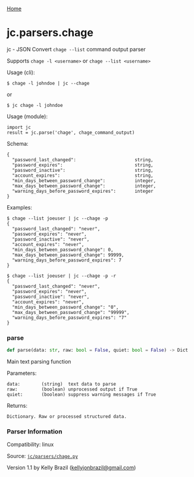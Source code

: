 [Home](https://kellyjonbrazil.github.io/jc/)
<a id="jc.parsers.chage"></a>

# jc.parsers.chage

jc - JSON Convert `chage --list` command output parser

Supports `chage -l <username>` or `chage --list <username>`

Usage (cli):

    $ chage -l johndoe | jc --chage

or

    $ jc chage -l johndoe

Usage (module):

    import jc
    result = jc.parse('chage', chage_command_output)

Schema:

    {
      "password_last_changed":                      string,
      "password_expires":                           string,
      "password_inactive":                          string,
      "account_expires":                            string,
      "min_days_between_password_change":           integer,
      "max_days_between_password_change":           integer,
      "warning_days_before_password_expires":       integer
    }

Examples:

    $ chage --list joeuser | jc --chage -p
    {
      "password_last_changed": "never",
      "password_expires": "never",
      "password_inactive": "never",
      "account_expires": "never",
      "min_days_between_password_change": 0,
      "max_days_between_password_change": 99999,
      "warning_days_before_password_expires": 7
    }

    $ chage --list joeuser | jc --chage -p -r
    {
      "password_last_changed": "never",
      "password_expires": "never",
      "password_inactive": "never",
      "account_expires": "never",
      "min_days_between_password_change": "0",
      "max_days_between_password_change": "99999",
      "warning_days_before_password_expires": "7"
    }

<a id="jc.parsers.chage.parse"></a>

### parse

```python
def parse(data: str, raw: bool = False, quiet: bool = False) -> Dict
```

Main text parsing function

Parameters:

    data:        (string)  text data to parse
    raw:         (boolean) unprocessed output if True
    quiet:       (boolean) suppress warning messages if True

Returns:

    Dictionary. Raw or processed structured data.

### Parser Information
Compatibility:  linux

Source: [`jc/parsers/chage.py`](https://github.com/kellyjonbrazil/jc/blob/master/jc/parsers/chage.py)

Version 1.1 by Kelly Brazil (kellyjonbrazil@gmail.com)
